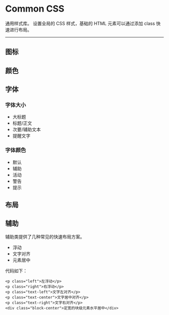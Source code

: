 
# Common CSS

通用样式库。
设置全局的 CSS 样式，基础的 HTML 元素可以通过添加 class 快速进行布局。 

------

## 图标

## 颜色


## 字体

### 字体大小

 - 大标题
 - 标题/正文
 - 次要/辅助文本
 - 提醒文字

### 字体颜色

 - 默认
 - 辅助
 - 活动
 - 警告
 - 提示

## 布局


## 辅助

辅助类提供了几种常见的快速布局方案。

 - 浮动
 - 文字对齐
 - 元素居中

代码如下：

    <p class="left">左浮动</p>
    <p class="right">右浮动</p>
    <p class="text-left">文字左对齐</p>
    <p class="text-center">文字居中对齐</p>
    <p class="text-right">文字右对齐</p>
    <div class="block-center">定宽的块级元素水平居中</div>